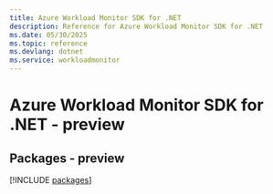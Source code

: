 ```yaml
---
title: Azure Workload Monitor SDK for .NET
description: Reference for Azure Workload Monitor SDK for .NET
ms.date: 05/30/2025
ms.topic: reference
ms.devlang: dotnet
ms.service: workloadmonitor
---
```

# Azure Workload Monitor SDK for .NET - preview
## Packages - preview
[!INCLUDE [packages](workload-monitor-index.md)]